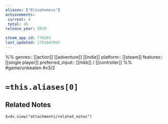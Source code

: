 ```yaml
---
aliases: ["Blasphemous"]
achievements:
 current: 4
 total: 45
release_year: 2019

steam_app_id: 774361
last_updated: 1751647997
---
```

%%
genres:: [[action]] [[adventure]] [[indie]]
platform:: [[steam]]
features:: [[single player]]
preferred_input:: [[mkb]] / [[controller]]
%%
#game/unbeaten
#v3/2

# `=this.aliases[0]`
## Related Notes
`$=dv.view("attachments/related_notes")`